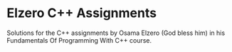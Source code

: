# Elzero C++ Assignments

Solutions for the C++ assignments by Osama Elzero (God bless him) in his Fundamentals Of Programming With C++ course.
